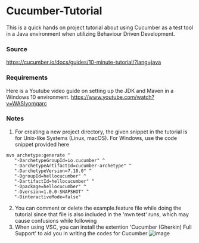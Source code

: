 # Cucumber-Tutorial
This is a quick hands on project tutorial about using Cucumber as a test tool in a Java environment when utilizing Behaviour Driven Development.

### Source
https://cucumber.io/docs/guides/10-minute-tutorial/?lang=java

### Requirements
Here is a Youtube video guide on setting up the JDK and Maven in a Windows 10 environment.
https://www.youtube.com/watch?v=WASIyomqarc

### Notes
1. For creating a new project directory, the given snippet in the tutorial is for Unix-like Systems (Linux, macOS). For Windows, use the code snippet provided here
```
mvn archetype:generate ^
   "-DarchetypeGroupId=io.cucumber" ^
   "-DarchetypeArtifactId=cucumber-archetype" ^
   "-DarchetypeVersion=7.18.0" ^
   "-DgroupId=hellocucumber" ^
   "-DartifactId=hellocucumber" ^
   "-Dpackage=hellocucumber" ^
   "-Dversion=1.0.0-SNAPSHOT" ^
   "-DinteractiveMode=false"

```
2. You can comment or delete the example.feature file while doing the tutorial since that file is also included in the 'mvn test' runs, which may cause confusions while following
3. When using VSC, you can install the extention 'Cucumber (Gherkin) Full Support' to aid you in writing the codes for Cucumber
![image](https://github.com/NathanaelAbrigo/Cucumber-Tutorial/assets/96292589/f23f4761-a03d-4fe7-9db8-d7d99ca44824)
